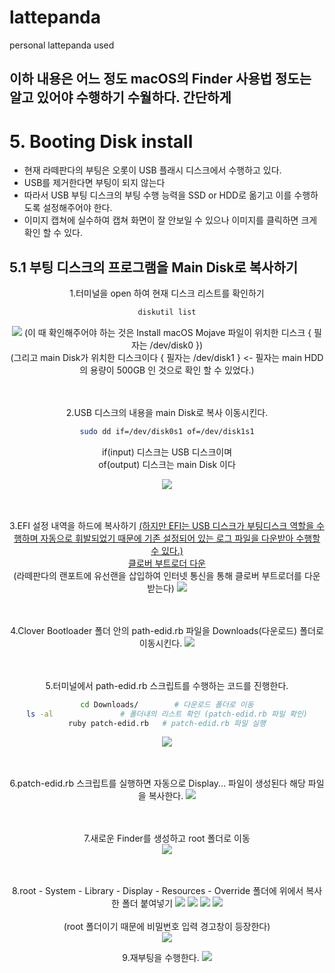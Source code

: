 # lattepanda
personal lattepanda used

<h2> 이하 내용은 어느 정도 macOS의 Finder 사용법 정도는 알고 있어야 수행하기 수월하다. 간단하게 

# 5. Booting Disk install
- 현재 라떼판다의 부팅은 오롯이 USB 플래시 디스크에서 수행하고 있다.
- USB를 제거한다면 부팅이 되지 않는다
- 따라서 USB 부팅 디스크의 부팅 수행 능력을 SSD or HDD로 옮기고 이를 수행하도록 설정해주어야 한다.
- 이미지 캡쳐에 실수하여 캡쳐 화면이 잘 안보일 수 있으나 이미지를 클릭하면 크게 확인 할 수 있다.

## 5.1 부팅 디스크의 프로그램을 Main Disk로 복사하기
<div align="center">
  1.터미널을 open 하여 현재 디스크 리스트를 확인하기

```bash
diskutil list
```

  <img src="https://user-images.githubusercontent.com/92789013/194243393-fba98518-9be3-463c-9dff-bd6191edaf4b.png">
  (이 때 확인해주어야 하는 것은 Install macOS Mojave 파일이 위치한 디스크 { 필자는 /dev/disk0 })<br>
  (그리고 main Disk가 위치한 디스크이다 { 필자는 /dev/disk1 } <- 필자는 main HDD의 용량이 500GB 인 것으로 확인 할 수 있었다.)
  <br>
  <br>
  <br>
  
  2.USB 디스크의 내용을 main Disk로 복사 이동시킨다.
  ```bash
  sudo dd if=/dev/disk0s1 of=/dev/disk1s1
  ```
  
  if(input) 디스크는 USB 디스크이며 <br>
  of(output) 디스크는 main Disk 이다 
  
  <img src="https://user-images.githubusercontent.com/92789013/194243408-9acb915d-caa7-40ab-acf9-75f9c617e094.png">
  <br>
  <br>
  <br>
  
  3.EFI 설정 내역을 하드에 복사하기 
    <a href="https://github.com/novaspirit/macpanda/releases/download/master/lattepanda.clover.zip">
      (하지만 EFI는 USB 디스크가 부팅디스크 역할을 수행하며 자동으로 휘발되었기 때문에 기존 설정되어 있는 로그 파일을 다운받아 수행할 수 있다.)<br>
       클로버 부트로더 다운 </a> <br>
    (라떼판다의 랜포트에 유선랜을 삽입하여 인터넷 통신을 통해 클로버 부트로더를 다운받는다)
  <img src="https://user-images.githubusercontent.com/92789013/194243431-305ad1d9-5f3f-42dc-a69f-dacc061befb1.png">
  <br>
  <br>
  <br>
  
  4.Clover Bootloader 폴더 안의 path-edid.rb 파일을 Downloads(다운로드) 폴더로 이동시킨다.
  <img src="https://user-images.githubusercontent.com/92789013/194243446-caa3ce27-5fb9-4131-bcce-593c66d09853.png">
  <br>
  <br>
  <br>
  
  5.터미널에서 path-edid.rb 스크립트를 수행하는 코드를 진행한다.
  
  ```bash
  cd Downloads/        # 다운로드 폴더로 이동
  ls -al               # 폴더내의 리스트 확인 (patch-edid.rb 파일 확인)
  ruby patch-edid.rb   # patch-edid.rb 파일 실행
  ```
    
  <img src="https://user-images.githubusercontent.com/92789013/194243455-de5de97f-1f8f-44e4-8a09-958ec55151b9.png">
  <br>
  <br>
  <br>
  
  6.patch-edid.rb 스크립트를 실행하면 자동으로 Display... 파일이 생성된다 해당 파일을 복사한다.
  <img src="https://user-images.githubusercontent.com/92789013/194243460-8f659ac2-0fa0-4704-a436-ff66b1bd28b9.png">
  <br>
  <br>
  <br>
  
  7.새로운 Finder를 생성하고 root 폴더로 이동<br>
  <img src="https://user-images.githubusercontent.com/92789013/194243468-0b6c8906-4b8d-442b-baae-dc05ac01c8d5.png">
  <br>
  <br>
  <br>
  
  8.root - System - Library - Display - Resources - Override 폴더에 위에서 복사한 폴더 붙여넣기
  <img src="https://user-images.githubusercontent.com/92789013/194243473-baf0501f-2e6b-493a-b082-766d81a4ef1b.png">
  <img src="https://user-images.githubusercontent.com/92789013/194243480-7858b784-17b3-43b3-9d4d-4e79c1ed3960.png">
  <img src="https://user-images.githubusercontent.com/92789013/194243484-b9885e30-7f84-4a49-9e13-3249ef78e812.png">
  <img src="https://user-images.githubusercontent.com/92789013/194243489-30165eba-02f0-4c93-a9de-082d48225427.png">
  <br>  
  (root 폴더이기 때문에 비밀번호 입력 경고창이 등장한다)
  <br>
  <img src="https://user-images.githubusercontent.com/92789013/194243493-f88fb6c7-f2ed-4b3c-b81c-6b50040b7227.png">
  
  9.재부팅을 수행한다.
  <img src="https://user-images.githubusercontent.com/92789013/194243495-b63f4f8e-fde9-4377-a9a4-b9438eccfa84.png">
  <br>
  <br>
  <br>
  
  
  
  
</div>
